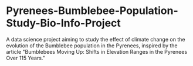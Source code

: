 # Pyrenees-Bumblebee-Population-Study-Bio-Info-Project
A data science project aiming to study the effect of climate change on the evolution of the Bumblebee population in the Pyrenees, inspired by the article "Bumblebees Moving Up: Shifts in Elevation Ranges in the Pyrenees Over 115 Years."
